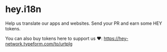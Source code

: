 # hey.i18n
Help us translate our apps and websites. Send your PR and earn some HEY tokens.

You can also buy tokens here to support us ❤️: https://hey-network.typeform.com/to/urtplg

